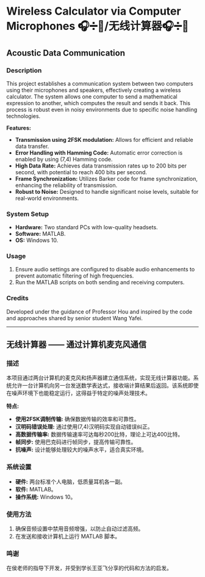 # Wireless Calculator via Computer Microphones 🎧➗📡/无线计算器🎧➗📡
## Acoustic Data Communication
### Description
This project establishes a communication system between two computers using their microphones and speakers, effectively creating a wireless calculator. The system allows one computer to send a mathematical expression to another, which computes the result and sends it back. This process is robust even in noisy environments due to specific noise handling technologies.

**Features:**
- **Transmission using 2FSK modulation:** Allows for efficient and reliable data transfer.
- **Error Handling with Hamming Code:** Automatic error correction is enabled by using (7,4) Hamming code.
- **High Data Rate:** Achieves data transmission rates up to 200 bits per second, with potential to reach 400 bits per second.
- **Frame Synchronization:** Utilizes Barker code for frame synchronization, enhancing the reliability of transmission.
- **Robust to Noise:** Designed to handle significant noise levels, suitable for real-world environments.

### System Setup
- **Hardware:** Two standard PCs with low-quality headsets.
- **Software:** MATLAB.
- **OS:** Windows 10.

### Usage
1. Ensure audio settings are configured to disable audio enhancements to prevent automatic filtering of high frequencies.
2. Run the MATLAB scripts on both sending and receiving computers.

### Credits
Developed under the guidance of Professor Hou and inspired by the code and approaches shared by senior student Wang Yafei.

---

## 无线计算器 —— 通过计算机麦克风通信

### 描述
本项目通过两台计算机的麦克风和扬声器建立通信系统，实现无线计算器功能。系统允许一台计算机向另一台发送数学表达式，接收端计算结果后返回。该系统即使在噪声环境下也能稳定运行，这得益于特定的噪声处理技术。

**特点:**
- **使用2FSK调制传输:** 确保数据传输的效率和可靠性。
- **汉明码错误处理:** 通过使用(7,4)汉明码实现自动错误纠正。
- **高数据传输率:** 数据传输速率可达每秒200比特，理论上可达400比特。
- **帧同步:** 使用巴克码进行帧同步，提高传输可靠性。
- **抗噪声:** 设计能够处理较大的噪声水平，适合真实环境。

### 系统设置
- **硬件:** 两台标准个人电脑，低质量耳机各一副。
- **软件:** MATLAB。
- **操作系统:** Windows 10。

### 使用方法
1. 确保音频设置中禁用音频增强，以防止自动过滤高频。
2. 在发送和接收计算机上运行 MATLAB 脚本。

### 鸣谢
在侯老师的指导下开发，并受到学长王亚飞分享的代码和方法的启发。

